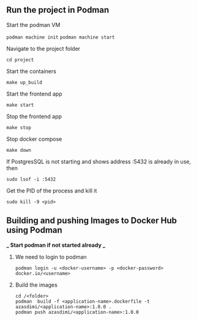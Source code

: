 ## Run the project in Podman

Start the podman VM

`podman machine init`
`podman machine start`

Navigate to the project folder

`cd project`

Start the containers

`make up_build`

Start the frontend app

`make start`

Stop the frontend app

`make stop`

Stop docker compose

`make down`

If PostgresSQL is not starting and shows address :5432 is already in use,
then

`sudo lsof -i :5432 `

Get the PID of the process and kill it

`sudo kill -9 <pid>`

## Building and pushing Images to Docker Hub using Podman

**_ Start podman if not started already _**

1. We need to login to podman

   `podman login -u <docker-username> -p <docker-password> docker.io/<username>`

2. Build the images

   ```
   cd /<folder>
   podman  build -f <application-name>.dockerfile -t azasdimi/<application-name>:1.0.0 .
   podman push azasdimi/<application-name>:1.0.0
   ```
